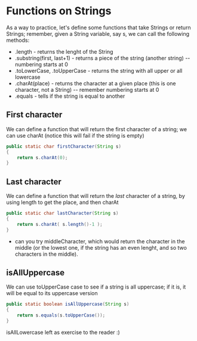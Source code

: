 Functions on Strings
===

As a way to practice, let's define some functions that take Strings or return Strings; remember, given a String variable, say s, we can call the following methods:
* .length - returns the lenght of the String
* .substring(first, last+1) - returns a piece of the string (another string) -- numbering starts at 0
* .toLowerCase, .toUpperCase - returns the string with all upper or all lowercase
* .charAt(place) - returns the character at a given place (this is one character, not a String) -- remember numbering starts at 0
* .equals - tells if the string is equal to another

## First character
We can define a function that will return the first character of a string; we can use charAt (notice this will fail if the string is empty)
```java
public static char firstCharacter(String s)
{
    return s.charAt(0);
}
```

## Last character
We can define a function that will return the *last* character of a string, by using length to get the place, and then charAt
```java
public static char lastCharacter(String s)
{
    return s.charAt( s.length()-1 );
}
```
* can you try middleCharacter, which would return the character in the middle (or the lowest one, if the string has an even lenght, and so two characters in the middle).

## isAllUppercase
We can use toUpperCase case to see if a string is all uppercase; if it is, it will be equal to its uppercase version
```java
public static boolean isAllUppercase(String s)
{
    return s.equals(s.toUpperCase());
}
```
isAllLowercase left as exercise to the reader :)